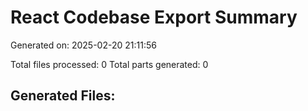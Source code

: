 # React Codebase Export Summary

Generated on: 2025-02-20 21:11:56

Total files processed: 0
Total parts generated: 0

## Generated Files:

